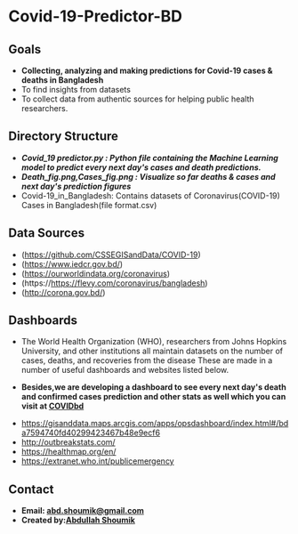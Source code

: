 # Covid-19-Predictor-BD
<meta name="google-site-verification" content="P0RVbSKnXs5zfJGQkhziKKH43p5Sudwel2r6dvuLBYY" />

##  Goals

* **Collecting, analyzing and making predictions for Covid-19 cases & deaths in Bangladesh**
* To find insights from datasets
* To collect data from authentic sources for helping public health researchers.

## Directory Structure
* ***Covid_19 predictor.py : Python file containing the Machine Learning model to predict every next day's cases and death predictions.***
* ***Death_fig.png,Cases_fig.png : Visualize so far deaths & cases and next  day's prediction figures***
* Covid-19_in_Bangladesh: Contains datasets of Coronavirus(COVID-19) Cases in Bangladesh(file format.csv)


## Data Sources
* (https://github.com/CSSEGISandData/COVID-19)
* (https://www.iedcr.gov.bd/)
* (https://ourworldindata.org/coronavirus)
* (https://https://flevy.com/coronavirus/bangladesh)
* (http://corona.gov.bd/)

## Dashboards
* The World Health Organization (WHO), researchers from Johns Hopkins University, and other institutions all maintain datasets on the number of cases, deaths, and recoveries from the disease These are made in a number of useful dashboards and websites listed below.

* **Besides,we are developing a dashboard to see every next day's death and confirmed cases prediction and other stats as well which you can visit at [COVIDbd](https://bdcovid.herokuapp.com/)**

- https://gisanddata.maps.arcgis.com/apps/opsdashboard/index.html#/bda7594740fd40299423467b48e9ecf6
- http://outbreakstats.com/
- https://healthmap.org/en/
- https://extranet.who.int/publicemergency

## Contact 
* **Email: abd.shoumik@gmail.com**
* **Created by:[Abdullah Shoumik](https://github.com/abd-shoumik)**
